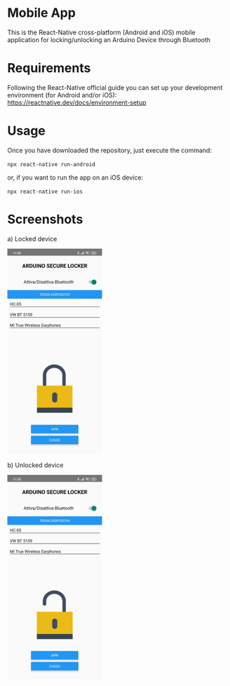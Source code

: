 # Mobile App

This is the React-Native cross-platform (Android and iOS) mobile application for locking/unlocking an Arduino Device through Bluetooth

# Requirements

Following the React-Native official guide you can set up your development environment (for Android and/or iOS):
https://reactnative.dev/docs/environment-setup

# Usage

Once you have downloaded the repository, just execute the command:

`npx react-native run-android`

or, if you want to run the app on an iOS device:

`npx react-native run-ios`

# Screenshots

<p>a) Locked device</p>
<img src="https://raw.githubusercontent.com/DistributedSystemsProject/MobileApp/master/src/images/screenshots/locked_screen.jpg" alt="Screen 1" width="216" height="468">
<br>
<p>b) Unlocked device</p>
<img src="https://raw.githubusercontent.com/DistributedSystemsProject/MobileApp/master/src/images/screenshots/unlocked_screen.jpg" alt="Screen 2" width="216" height="468">

